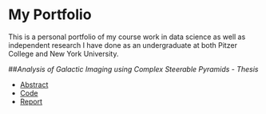 # My Portfolio
This is a personal portfolio of my course work in data science as well as independent research I have done as an undergraduate at both Pitzer College and New York University.

##*Analysis of Galactic Imaging using Complex Steerable Pyramids - Thesis*
- [Abstract]()
- [Code]()
- [Report]()


